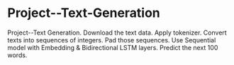 # Project--Text-Generation
Project--Text Generation.
Download the text data.
Apply tokenizer.
Convert texts into sequences of integers.
Pad those sequences.
Use Sequential model with Embedding & Bidirectional LSTM layers.
Predict the next 100 words.
